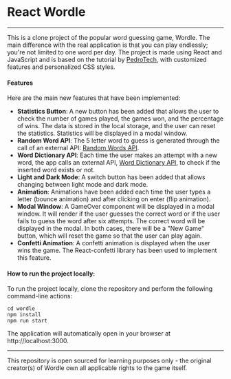 # React Wordle
____

This is a clone project of the popular word guessing game, Wordle. The main difference with the real application is that you can play endlessly; you're not limited to one word per day. The project is made using React and JavaScript and is based on the tutorial by [PedroTech](https://github.com/machadop1407/Wordle-Clone-React), with customized features and personalized CSS styles.

#### Features

Here are the main new features that have been implemented:

- **Statistics Button**: A new button has been added that allows the user to check the number of games played, the games won, and the percentage of wins. The data is stored in the local storage, and the user can reset the statistics. Statistics will be displayed in a modal window.
- **Random Word API**: The 5 letter word to guess is generated through the call of an external API: [Random Words API](https://rapidapi.com/sheharyar566/api/random-words5).
- **Word Dictionary API**: Each time the user makes an attempt with a new word, the app calls an external API, [Word Dictionary API](https://rapidapi.com/twinword/api/word-dictionary), to check if the inserted word exists or not.
- **Light and Dark Mode**: A switch button has been added that allows changing between light mode and dark mode.
- **Animation**: Animations have been added each time the user types a letter (bounce animation) and after clicking on enter (flip animation).
- **Modal Window**: A GameOver component will be displayed in a modal window. It will render if the user guesses the correct word or if the user fails to guess the word after six attempts. The correct word will be displayed in the modal. In both cases, there will be a "New Game" button, which will reset the game so that the user can play again.
- **Confetti Animation**: A confetti animation is displayed when the user wins the game. The React-confetti library has been used to implement this feature.

#### How to run the project locally:

To run the project locally, clone the repository and perform the following command-line actions:
```
cd wordle
npm install
npm run start
```

The application will automatically open in your browser at http://localhost:3000.

___
This repository is open sourced for learning purposes only - the original creator(s) of Wordle own all applicable rights to the game itself.
